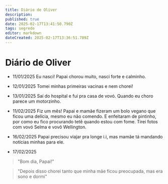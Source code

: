 ```yaml
---
title: Diário de Oliver
description: 
published: true
date: 2025-02-17T13:41:50.790Z
tags: segredo
editor: markdown
dateCreated: 2025-02-17T13:36:51.789Z
---
```


# Diário de Oliver
- 11/01/2025
Eu nasci! Papai chorou muito, nasci forte e calminho.

- 12/01/2025
Tomei minhas primeiras vacinas e nem chorei!

- 13/01/2025
Saí do hospital e fui pra casa de vovó. Quando eu choro parece um motorzinho.
 
- 11/02/2025
Fiz um mês! Papai e mamãe fizeram um bolo vegano que ficou uma delícia, mesmo eu não comendo. E enfeitaram de pintinho, por como eu fico procurando tetê quando estou com fome. Tirei fotos com vovó Selma e vovô Wellington.
 
- 16/02/2025
Papai precisou viajar pra longe i.i, mas mamãe tá mandando notícias minhas para ele.

- 17/02/2025
> "Bom dia, Papai!"

> "Depois disso chorei tanto que minha mãe ficou preocupada, mas era sono e dormi"